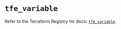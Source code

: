 # `tfe_variable`

Refer to the Terraform Registry for docs: [`tfe_variable`](https://registry.terraform.io/providers/hashicorp/tfe/0.67.1/docs/resources/variable).
